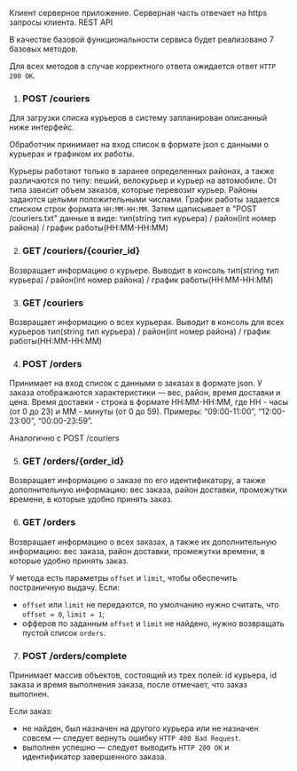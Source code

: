 Клиент серверное приложение. Серверная часть отвечает на https запросы клиента.
REST API

В качестве базовой функциональности сервиса будет реализовано 7 базовых методов.

Для всех методов в случае корректного ответа ожидается ответ `HTTP 200 OK`.

1) ### POST /couriers
Для загрузки списка курьеров в систему запланирован описанный ниже интерфейс.

Обработчик принимает на вход список в формате json с данными о курьерах и графиком их работы.

Курьеры работают только в заранее определенных районах, а также различаются по типу: пеший, велокурьер и 
курьер на автомобиле. От типа зависит объем заказов, которые перевозит курьер.
Районы задаются целыми положительными числами. График работы задается списком строк формата `HH:MM-HH:MM`.
Затем щаписывает в "POST /couriers.txt" данные в виде:
тип(string тип курьера)    /    район(int номер района)    / график работы(HH:MM-HH:MM)

2) ### GET /couriers/{courier_id}

Возвращает информацию о курьере. Выводит в консоль тип(string тип курьера)    /    район(int номер района)    / график работы(HH:MM-HH:MM)

3) ### GET /couriers

Возвращает информацию о всех курьерах. Выводит в консоль для всех курьеров тип(string тип курьера)    /    район(int номер района)    / график работы(HH:MM-HH:MM)

4) ### POST /orders

Принимает на вход список с данными о заказах в формате json. У заказа отображаются характеристики — вес, район, 
время доставки и цена.
Время доставки - строка в формате HH:MM-HH:MM, где HH - часы (от 0 до 23) и MM - минуты (от 0 до 59). Примеры: “09:00-11:00”, “12:00-23:00”, “00:00-23:59”.

Аналогично с POST /couriers


5) ### GET /orders/{order_id}

Возвращает информацию о заказе по его идентификатору, а также дополнительную информацию: вес заказа, район доставки, 
промежутки времени, в которые удобно принять заказ.

6) ### GET /orders

Возвращает информацию о всех заказах, а также их дополнительную информацию: вес заказа, район доставки, промежутки времени, в которые удобно принять заказ.

У метода есть параметры `offset` и `limit`, чтобы обеспечить постраничную выдачу.
Если:
* `offset` или `limit` не передаются, по умолчанию нужно считать, что `offset = 0`, `limit = 1`;
* офферов по заданным `offset` и `limit` не найдено, нужно возвращать пустой список `orders`.

7) ### POST /orders/complete

Принимает массив объектов, состоящий из трех полей: id курьера, id заказа и время выполнения заказа, после отмечает, что заказ выполнен.

Если заказ:
* не найден, был назначен на другого курьера или не назначен совсем — следует вернуть ошибку `HTTP 400 Bad Request`.
* выполнен успешно — следует выводить `HTTP 200 OK` и идентификатор завершенного заказа.
